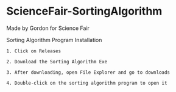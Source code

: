 # ScienceFair-SortingAlgorithm
Made by Gordon for Science Fair

Sorting Algorithm Program Installation

    1. Click on Releases
  
    2. Download the Sorting Algorithm Exe
  
    3. After downloading, open File Explorer and go to downloads
  
    4. Double-click on the sorting algorithm program to open it
